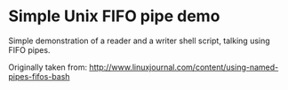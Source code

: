 # Simple Unix FIFO pipe demo

Simple demonstration of a reader and a writer shell script, talking using FIFO pipes.

Originally taken from: http://www.linuxjournal.com/content/using-named-pipes-fifos-bash
